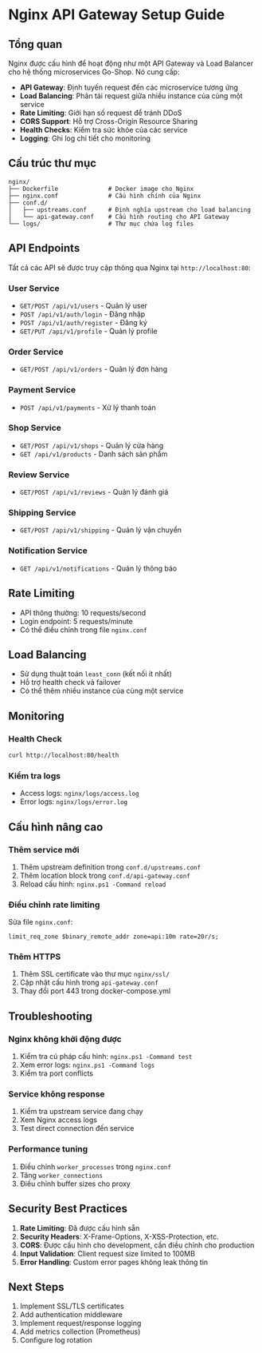 # Nginx API Gateway Setup Guide

## Tổng quan

Nginx được cấu hình để hoạt động như một API Gateway và Load Balancer cho hệ thống microservices Go-Shop. Nó cung cấp:

- **API Gateway**: Định tuyến request đến các microservice tương ứng
- **Load Balancing**: Phân tải request giữa nhiều instance của cùng một service
- **Rate Limiting**: Giới hạn số request để tránh DDoS
- **CORS Support**: Hỗ trợ Cross-Origin Resource Sharing
- **Health Checks**: Kiểm tra sức khỏe của các service
- **Logging**: Ghi log chi tiết cho monitoring

## Cấu trúc thư mục

```
nginx/
├── Dockerfile              # Docker image cho Nginx
├── nginx.conf              # Cấu hình chính của Nginx
├── conf.d/
│   ├── upstreams.conf      # Định nghĩa upstream cho load balancing
│   └── api-gateway.conf    # Cấu hình routing cho API Gateway
└── logs/                   # Thư mục chứa log files
```

## API Endpoints

Tất cả các API sẽ được truy cập thông qua Nginx tại `http://localhost:80`:

### User Service
- `GET/POST /api/v1/users` - Quản lý user
- `POST /api/v1/auth/login` - Đăng nhập
- `POST /api/v1/auth/register` - Đăng ký
- `GET/PUT /api/v1/profile` - Quản lý profile

### Order Service
- `GET/POST /api/v1/orders` - Quản lý đơn hàng

### Payment Service
- `POST /api/v1/payments` - Xử lý thanh toán

### Shop Service
- `GET/POST /api/v1/shops` - Quản lý cửa hàng
- `GET /api/v1/products` - Danh sách sản phẩm

### Review Service
- `GET/POST /api/v1/reviews` - Quản lý đánh giá

### Shipping Service
- `GET/POST /api/v1/shipping` - Quản lý vận chuyển

### Notification Service
- `GET /api/v1/notifications` - Quản lý thông báo

## Rate Limiting

- API thông thường: 10 requests/second
- Login endpoint: 5 requests/minute
- Có thể điều chỉnh trong file `nginx.conf`

## Load Balancing

- Sử dụng thuật toán `least_conn` (kết nối ít nhất)
- Hỗ trợ health check và failover
- Có thể thêm nhiều instance của cùng một service

## Monitoring

### Health Check
```bash
curl http://localhost:80/health
```

### Kiểm tra logs
- Access logs: `nginx/logs/access.log`
- Error logs: `nginx/logs/error.log`

## Cấu hình nâng cao

### Thêm service mới
1. Thêm upstream definition trong `conf.d/upstreams.conf`
2. Thêm location block trong `conf.d/api-gateway.conf`
3. Reload cấu hình: `nginx.ps1 -Command reload`

### Điều chỉnh rate limiting
Sửa file `nginx.conf`:
```nginx
limit_req_zone $binary_remote_addr zone=api:10m rate=20r/s;
```

### Thêm HTTPS
1. Thêm SSL certificate vào thư mục `nginx/ssl/`
2. Cập nhật cấu hình trong `api-gateway.conf`
3. Thay đổi port 443 trong docker-compose.yml

## Troubleshooting

### Nginx không khởi động được
1. Kiểm tra cú pháp cấu hình: `nginx.ps1 -Command test`
2. Xem error logs: `nginx.ps1 -Command logs`
3. Kiểm tra port conflicts

### Service không response
1. Kiểm tra upstream service đang chạy
2. Xem Nginx access logs
3. Test direct connection đến service

### Performance tuning
1. Điều chỉnh `worker_processes` trong `nginx.conf`
2. Tăng `worker_connections`
3. Điều chỉnh buffer sizes cho proxy

## Security Best Practices

1. **Rate Limiting**: Đã được cấu hình sẵn
2. **Security Headers**: X-Frame-Options, X-XSS-Protection, etc.
3. **CORS**: Được cấu hình cho development, cần điều chỉnh cho production
4. **Input Validation**: Client request size limited to 100MB
5. **Error Handling**: Custom error pages không leak thông tin

## Next Steps

1. Implement SSL/TLS certificates
2. Add authentication middleware
3. Implement request/response logging
4. Add metrics collection (Prometheus)
5. Configure log rotation
